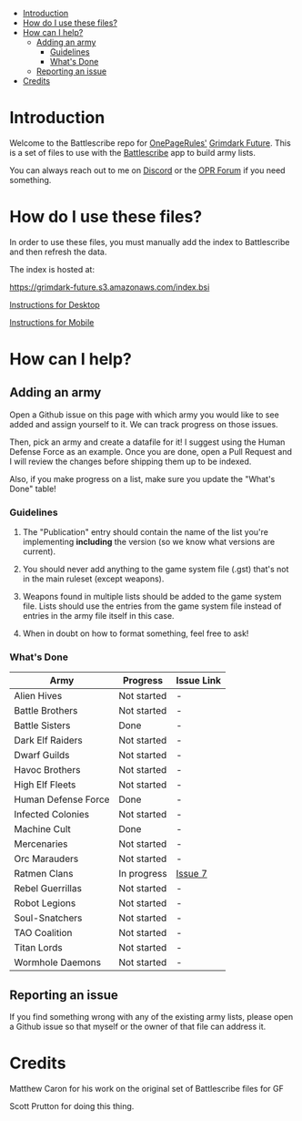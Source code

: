 
<!-- TOC -->

- [Introduction](#introduction)
- [How do I use these files?](#how-do-i-use-these-files)
- [How can I help?](#how-can-i-help)
    - [Adding an army](#adding-an-army)
        - [Guidelines](#guidelines)
        - [What's Done](#whats-done)
    - [Reporting an issue](#reporting-an-issue)
- [Credits](#credits)

<!-- /TOC -->

# Introduction

Welcome to the Battlescribe repo for [OnePageRules'](https://onepagerules.com/)
[Grimdark Future](https://onepagerules.com/portfolio/grimdark-future/). This is
a set of files to use with the [Battlescribe](https://battlescribe.net/) app to
build army lists.

You can always reach out to me on
[Discord](https://discordapp.com/channels/610199287346888743/610199287346888746)
or the [OPR Forum](http://onepagerules.proboards.com/) if you need something.

# How do I use these files?

In order to use these files, you must manually add the index to Battlescribe and
then refresh the data.

The index is hosted at:

https://grimdark-future.s3.amazonaws.com/index.bsi

[Instructions for Desktop](./desktop.md)

[Instructions for Mobile](./mobile.md)

# How can I help?

## Adding an army

Open a Github issue on this page with which army you would like to see added and
assign yourself to it. We can track progress on those issues.

Then, pick an army and create a datafile for it! I suggest using the Human
Defense Force as an example. Once you are done, open a Pull Request and I will
review the changes before shipping them up to be indexed.

Also, if you make progress on a list, make sure you update the "What's Done"
table!

### Guidelines

1. The "Publication" entry should contain the name of the list you're
   implementing **including** the version (so we know what versions are
   current).

2. You should never add anything to the game system file (.gst) that's not in
   the main ruleset (except weapons).

3. Weapons found in multiple lists should be added to the game system file.
   Lists should use the entries from the game system file instead of entries in
   the army file itself in this case.

4. When in doubt on how to format something, feel free to ask!

### What's Done

| Army | Progress | Issue Link |
|---|---|---|
|Alien Hives|Not started|-|
|Battle Brothers|Not started|-|
|Battle Sisters|Done|-|
|Dark Elf Raiders|Not started|-|
|Dwarf Guilds|Not started|-|
|Havoc Brothers|Not started|-|
|High Elf Fleets|Not started|-|
|Human Defense Force|Done|-|
|Infected Colonies|Not started|-|
|Machine Cult|Done|-|
|Mercenaries|Not started|-|
|Orc Marauders|Not started|-|
|Ratmen Clans|In progress|[Issue 7](../../issues/7)|
|Rebel Guerrillas|Not started|-|
|Robot Legions|Not started|-|
|Soul-Snatchers|Not started|-|
|TAO Coalition|Not started|-|
|Titan Lords|Not started|-|
|Wormhole Daemons|Not started|-|



## Reporting an issue

If you find something wrong with any of the existing army lists, please open a
Github issue so that myself or the owner of that file can address it.

# Credits

Matthew Caron for his work on the original set of Battlescribe files for GF

Scott Prutton for doing this thing.

